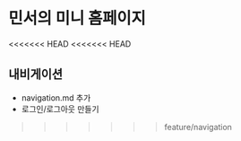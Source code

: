 # 민서의 미니 홈페이지

<<<<<<< HEAD
<<<<<<< HEAD
## 내비게이션
- navigation.md 추가
- 로그인/로그아웃 만들기
>>>>>>> feature/navigation

